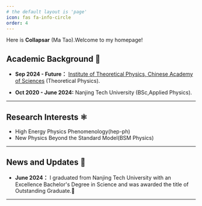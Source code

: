```yaml
---
# the default layout is 'page'
icon: fas fa-info-circle
order: 4
---
```


Here is **Collapsar** (Ma Tao).Welcome to my homepage!



## Academic Background 🏫


- **Sep 2024 - Future：** 
 [Institute of Theoretical Physics, Chinese Academy of Sciences](https://english.itp.cas.cn/) (Theoretical Physics).

- **Oct 2020 - June 2024:** 
 Nanjing Tech University (BSc,Applied Physics).


---

## Research Interests ⚛️

- High Energy Physics Phenomenology(hep-ph)
- New Physics Beyond the Standard Model(BSM Physics)




---

## News and Updates 👣


- **June 2024：** I graduated from Nanjing Tech University with an Excellence Bachelor's Degree in Science and was awarded the title of Outstanding Graduate.🎉

---




